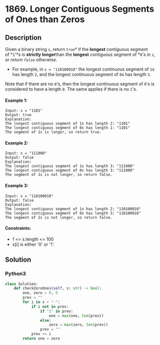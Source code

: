 # 1869. Longer Contiguous Segments of Ones than Zeros


## Description
Given a binary string `s`, return `true`* if the **longest** contiguous segment of *`1`'*s is **strictly longer**than the **longest** contiguous segment of *`0`'*s in *`s`, or return `false`* otherwise*.

-   For example, in `s = "110100010"` the longest continuous segment of `1`s has length `2`, and the longest continuous segment of `0`s has length `3`.

Note that if there are no `0`'s, then the longest continuous segment of `0`'s is considered to have a length `0`. The same applies if there is no `1`'s.

#### Example 1:
```
Input: s = "1101"
Output: true
Explanation:
The longest contiguous segment of 1s has length 2: "1101"
The longest contiguous segment of 0s has length 1: "1101"
The segment of 1s is longer, so return true.
```

#### Example 2:
```
Input: s = "111000"
Output: false
Explanation:
The longest contiguous segment of 1s has length 3: "111000"
The longest contiguous segment of 0s has length 3: "111000"
The segment of 1s is not longer, so return false.
```

#### Example 3:
```
Input: s = "110100010"
Output: false
Explanation:
The longest contiguous segment of 1s has length 2: "110100010"
The longest contiguous segment of 0s has length 3: "110100010"
The segment of 1s is not longer, so return false.
```

#### Constraints:
- 1 <= s.length <= 100
- s[i] is either '0' or '1'.


## Solution

### Python3
```python
class Solution:
    def checkZeroOnes(self, s: str) -> bool:
        one, zero = 0, 0
        prev = ""
        for i in s + "-":
            if i not in prev:
                if "1" in prev:
                    one = max(one, len(prev))
                else:
                    zero = max(zero, len(prev))
                prev = ""
            prev += i
        return one > zero
```
